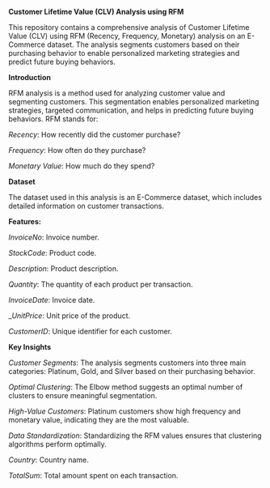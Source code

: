 **Customer Lifetime Value (CLV) Analysis using RFM**

This repository contains a comprehensive analysis of Customer Lifetime Value (CLV) using RFM (Recency, Frequency, Monetary) analysis on an E-Commerce dataset. The analysis segments customers based on their purchasing behavior to enable personalized marketing strategies and predict future buying behaviors.

**Introduction**

RFM analysis is a method used for analyzing customer value and segmenting customers. This segmentation enables personalized marketing strategies, targeted communication, and helps in predicting future buying behaviors. RFM stands for:

_Recency_: How recently did the customer purchase?

_Frequency_: How often do they purchase?

_Monetary Value_: How much do they spend?

**Dataset**

The dataset used in this analysis is an E-Commerce dataset, which includes detailed information on customer transactions.

**Features:**

_InvoiceNo_: Invoice number.

_StockCode_: Product code.

_Description_: Product description.

_Quantity_: The quantity of each product per transaction.

_InvoiceDate_: Invoice date.

__UnitPrice_: Unit price of the product.

_CustomerID_: Unique identifier for each customer.

**Key Insights**

_Customer Segments_: The analysis segments customers into three main categories: Platinum, Gold, and Silver based on their purchasing behavior.

_Optimal Clustering_: The Elbow method suggests an optimal number of clusters to ensure meaningful segmentation.

_High-Value Customers_: Platinum customers show high frequency and monetary value, indicating they are the most valuable.

_Data Standardization_: Standardizing the RFM values ensures that clustering algorithms perform optimally.




_Country_: Country name.

_TotalSum_: Total amount spent on each transaction.
